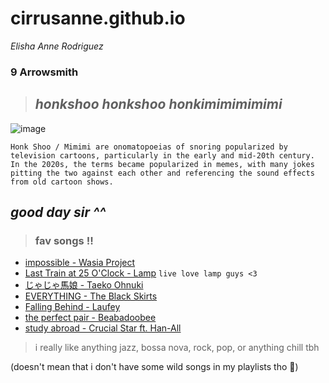 # cirrusanne.github.io
*Elisha Anne Rodriguez*
### **9 Arrowsmith**
> ## *honkshoo honkshoo honkimimimimimi*

![image](https://external-preview.redd.it/nq-QgCQANY2WLPh6s3-rrWGwipp71ajbZ0HpjpHkOqo.png?format=pjpg&auto=webp&s=3b394cd47a51f23e35a6eee090f91d089eb02d4b)

`Honk Shoo / Mimimi are onomatopoeias of snoring popularized by television cartoons, particularly in the early and mid-20th century. In the 2020s, the terms became popularized in memes, with many jokes pitting the two against each other and referencing the sound effects from old cartoon shows.`

*good day sir ^^*
---
> ### fav songs !!
- [impossible - Wasia Project](https://www.youtube.com/watch?v=9o94oEX3od8)
- [Last Train at 25 O'Clock - Lamp](https://www.youtube.com/watch?v=yDOx_Duc498)
`live love lamp guys <3`
- [じゃじゃ馬娘 - Taeko Ohnuki](https://youtu.be/3rHObjo2Bu4?list=PLP1lC0FnuI0KTPg1PB1yXaRRt6NhkVRZE)
- [EVERYTHING - The Black Skirts](https://www.youtube.com/watch?v=ITnT4L988G0)
- [Falling Behind - Laufey](https://youtu.be/Ej8RhiSv2-4)
- [the perfect pair - Beabadoobee](https://www.youtube.com/watch?v=HwtEBQiuX-c)
- [study abroad - Crucial Star ft. Han-All](https://youtu.be/IEFcJXRd6Ek)

> i really like anything jazz, bossa nova, rock, pop, or anything chill tbh

(doesn't mean that i don't have some wild songs in my playlists tho 👀)
